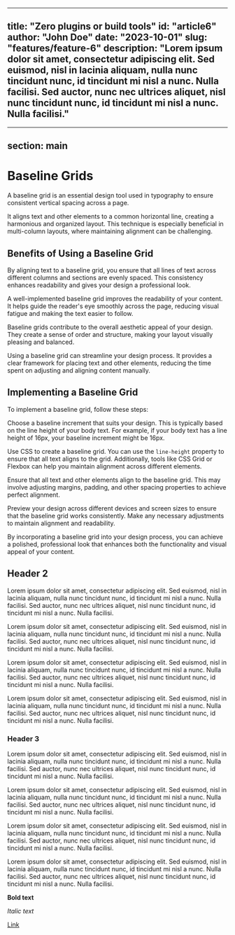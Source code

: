 ----
title: "Zero plugins or build tools"
id: "article6"
author: "John Doe"
date: "2023-10-01"
slug: "features/feature-6"
description: "Lorem ipsum dolor sit amet, consectetur adipiscing elit. Sed euismod, nisl in lacinia aliquam, nulla nunc tincidunt nunc, id tincidunt mi nisl a nunc. Nulla facilisi. Sed auctor, nunc nec ultrices aliquet, nisl nunc tincidunt nunc, id tincidunt mi nisl a nunc. Nulla facilisi."
----
---
section: main
---

# Baseline Grids

A baseline grid is an essential design tool used in typography to ensure consistent vertical spacing across a page.

It aligns text and other elements to a common horizontal line, creating a harmonious and organized layout. This technique is especially beneficial in multi-column layouts, where maintaining alignment can be challenging.

## Benefits of Using a Baseline Grid

By aligning text to a baseline grid, you ensure that all lines of text across different columns and sections are evenly spaced. This consistency enhances readability and gives your design a professional look.

A well-implemented baseline grid improves the readability of your content. It helps guide the reader's eye smoothly across the page, reducing visual fatigue and making the text easier to follow.

Baseline grids contribute to the overall aesthetic appeal of your design. They create a sense of order and structure, making your layout visually pleasing and balanced.

Using a baseline grid can streamline your design process. It provides a clear framework for placing text and other elements, reducing the time spent on adjusting and aligning content manually.

## Implementing a Baseline Grid

To implement a baseline grid, follow these steps:

Choose a baseline increment that suits your design. This is typically based on the line height of your body text. For example, if your body text has a line height of 16px, your baseline increment might be 16px.

Use CSS to create a baseline grid. You can use the `line-height` property to ensure that all text aligns to the grid. Additionally, tools like CSS Grid or Flexbox can help you maintain alignment across different elements.

Ensure that all text and other elements align to the baseline grid. This may involve adjusting margins, padding, and other spacing properties to achieve perfect alignment.

Preview your design across different devices and screen sizes to ensure that the baseline grid works consistently. Make any necessary adjustments to maintain alignment and readability.

By incorporating a baseline grid into your design process, you can achieve a polished, professional look that enhances both the functionality and visual appeal of your content.

## Header 2

Lorem ipsum dolor sit amet, consectetur adipiscing elit. Sed euismod, nisl in lacinia aliquam, nulla nunc tincidunt nunc, id tincidunt mi nisl a nunc. Nulla facilisi. Sed auctor, nunc nec ultrices aliquet, nisl nunc tincidunt nunc, id tincidunt mi nisl a nunc. Nulla facilisi.

Lorem ipsum dolor sit amet, consectetur adipiscing elit. Sed euismod, nisl in lacinia aliquam, nulla nunc tincidunt nunc, id tincidunt mi nisl a nunc. Nulla facilisi. Sed auctor, nunc nec ultrices aliquet, nisl nunc tincidunt nunc, id tincidunt mi nisl a nunc. Nulla facilisi.

Lorem ipsum dolor sit amet, consectetur adipiscing elit. Sed euismod, nisl in lacinia aliquam, nulla nunc tincidunt nunc, id tincidunt mi nisl a nunc. Nulla facilisi. Sed auctor, nunc nec ultrices aliquet, nisl nunc tincidunt nunc, id tincidunt mi nisl a nunc. Nulla facilisi.

Lorem ipsum dolor sit amet, consectetur adipiscing elit. Sed euismod, nisl in lacinia aliquam, nulla nunc tincidunt nunc, id tincidunt mi nisl a nunc. Nulla facilisi. Sed auctor, nunc nec ultrices aliquet, nisl nunc tincidunt nunc, id tincidunt mi nisl a nunc. Nulla facilisi.

### Header 3

Lorem ipsum dolor sit amet, consectetur adipiscing elit. Sed euismod, nisl in lacinia aliquam, nulla nunc tincidunt nunc, id tincidunt mi nisl a nunc. Nulla facilisi. Sed auctor, nunc nec ultrices aliquet, nisl nunc tincidunt nunc, id tincidunt mi nisl a nunc. Nulla facilisi.

Lorem ipsum dolor sit amet, consectetur adipiscing elit. Sed euismod, nisl in lacinia aliquam, nulla nunc tincidunt nunc, id tincidunt mi nisl a nunc. Nulla facilisi. Sed auctor, nunc nec ultrices aliquet, nisl nunc tincidunt nunc, id tincidunt mi nisl a nunc. Nulla facilisi.

Lorem ipsum dolor sit amet, consectetur adipiscing elit. Sed euismod, nisl in lacinia aliquam, nulla nunc tincidunt nunc, id tincidunt mi nisl a nunc. Nulla facilisi. Sed auctor, nunc nec ultrices aliquet, nisl nunc tincidunt nunc, id tincidunt mi nisl a nunc. Nulla facilisi.

Lorem ipsum dolor sit amet, consectetur adipiscing elit. Sed euismod, nisl in lacinia aliquam, nulla nunc tincidunt nunc, id tincidunt mi nisl a nunc. Nulla facilisi. Sed auctor, nunc nec ultrices aliquet, nisl nunc tincidunt nunc, id tincidunt mi nisl a nunc. Nulla facilisi.

**Bold text**

_Italic text_

[Link](https://example.com)
